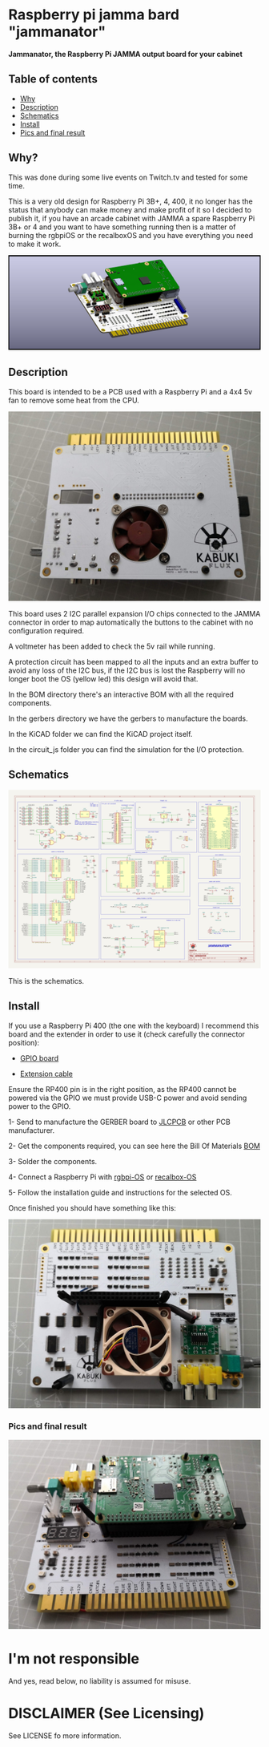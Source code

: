 # Raspberry pi jamma bard "jammanator"

<b align="center">Jammanator, the Raspberry Pi JAMMA output board 
for your cabinet</b>

## Table of contents

- [Why](#why)
- [Description](#description)
- [Schematics](#schematics)
- [Install](#install)
- [Pics and final result](#pics-and-final-result)

## Why?

This was done during some live events on Twitch.tv and tested for some time.

This is a very old design for Raspberry Pi 3B+, 4, 400, it no longer 
has the status that anybody can make money and make profit of it 
so I decided to publish it, if you have an arcade cabinet with JAMMA
a spare Raspberry Pi 3B+ or 4 and you want to have something running
then is a matter of burning the rgbpiOS or the recalboxOS and you have
everything you need to make it work.

![JAMMANATOR render](assets/jamma_raspi.png)


## Description

This board is intended to be a PCB used with a Raspberry Pi and a 4x4 5v fan
to remove some heat from the CPU.

![JAMMANATOR render](assets/back.jpg)

This board uses 2 I2C parallel expansion I/O chips connected to the JAMMA
connector in order to map automatically the buttons to the cabinet with no
configuration required.

A voltmeter has been added to check the 5v rail while running.

A protection circuit has been mapped to all the inputs and an extra buffer
to avoid any loss of the I2C bus, if the I2C bus is lost the Raspberry will 
no longer boot the OS (yellow led) this design will avoid that.

In the BOM directory there's an interactive BOM with all the required components.

In the gerbers directory we have the gerbers to manufacture the boards.

In the KiCAD folder we can find the KiCAD project itself.

In the circuit_js folder you can find the simulation for the I/O protection.

## Schematics

![Schematics](assets/schematics.jpg)

This is the schematics.


## Install

If you use a Raspberry Pi 400 (the one with the keyboard) I recommend this
board and the extender in order to use it (check carefully the connector position):

- [GPIO board](https://www.amazon.es/IBest-Waveshare-Raspberry-Color-Coded-Expansion/dp/B08SK71PB4)

- [Extension cable](https://www.amazon.es/vhbw-extensi%C3%B3n-compatible-Raspberry-miniordenador/dp/B0B94KRZ8Z)

Ensure the RP400 pin is in the right position, as the RP400 cannot be powered
via the GPIO we must provide USB-C power and avoid sending power to the GPIO.

1- Send to manufacture the GERBER board to [JLCPCB](https://jlcpcb.com/) or other PCB manufacturer.

2- Get the components required, you can see here the Bill Of Materials [BOM](bom/ibom.html)

3- Solder the components.

4- Connect a Raspberry Pi with [rgbpi-OS](https://ko-fi.com/s/4119fb48b8) or 
[recalbox-OS](https://www.recalbox.com/es/download/stable/rpi/)

5- Follow the installation guide and instructions for the selected OS. 

Once finished you should have something like this:

![Install done](assets/install_done.jpg)


### Pics and final result

![Finished](assets/with_pi_3bplus.jpg)



I'm not responsible
============
And yes, read below, no liability is assumed for misuse.

DISCLAIMER (See Licensing)
==========================
See LICENSE fo more information.
